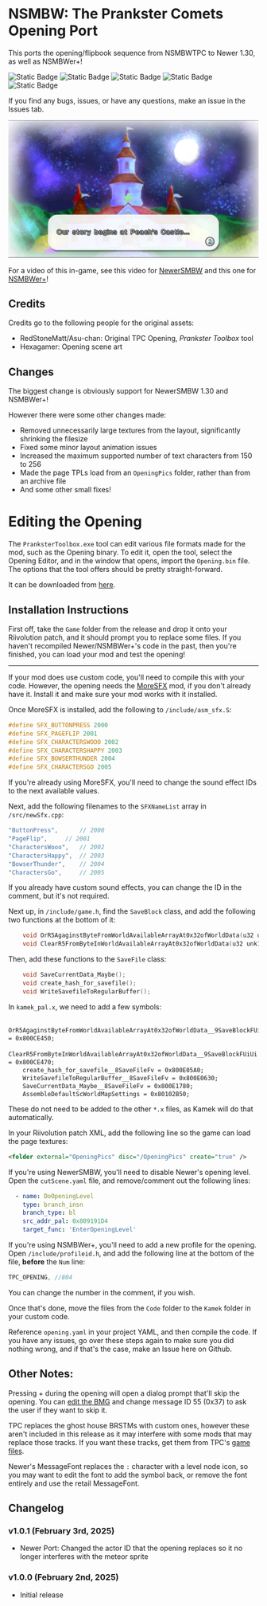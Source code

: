 # NSMBW: The Prankster Comets Opening Port
This ports the opening/flipbook sequence from NSMBWTPC to Newer 1.30, as well as NSMBWer+!

![Static Badge](https://img.shields.io/badge/Version-1.0.1-default)
![Static Badge](https://img.shields.io/badge/Supports-NewerSMBW%20(1.3.0)-maroon)
![Static Badge](https://img.shields.io/badge/Supports-NSMBWer+-DCDC73)
![Static Badge](https://img.shields.io/badge/Modifies-Cutscenes-EF6031)
![Static Badge](https://img.shields.io/badge/Ported%20Feature-AA00AA)

If you find any bugs, issues, or have any questions, make an issue in the Issues tab.

![Screenshot of the first scene of the opening, showing Peach's Castle at night.](/TPC-Opening-Port/image.png)

For a video of this in-game, see this video for [NewerSMBW](https://youtu.be/yuk37IsK4eU) and this one for [NSMBWer+](https://youtu.be/MIpEEY4dcnI)!

## Credits
Credits go to the following people for the original assets:
- RedStoneMatt/Asu-chan: Original TPC Opening, *Prankster Toolbox* tool
- Hexagamer: Opening scene art

## Changes
The biggest change is obviously support for NewerSMBW 1.30 and NSMBWer+!

However there were some other changes made:
- Removed unnecessarily large textures from the layout, significantly shrinking the filesize
- Fixed some minor layout animation issues
- Increased the maximum supported number of text characters from 150 to 256
- Made the page TPLs load from an `OpeningPics` folder, rather than from an archive file
- And some other small fixes!

# Editing the Opening
The `PranksterToolbox.exe` tool can edit various file formats made for the mod, such as the Opening binary.
To edit it, open the tool, select the Opening Editor, and in the window that opens, import the `Opening.bin` file. The options that
the tool offers should be pretty straight-forward.


It can be downloaded from [here][toolbox].

## Installation Instructions
First off, take the `Game` folder from the release and drop it onto your Riivolution patch, and it should prompt you to replace some files.
If you haven't recompiled Newer/NSMBWer+'s code in the past, then you're finished, you can load your mod and test the opening!

---
If your mod does use custom code, you'll need to compile this with your code. However, the opening needs the [MoreSFX][moresfx] mod, if you
don't already have it. Install it and make sure your mod works with it installed.

Once MoreSFX is installed, add the following to `/include/asm_sfx.S`:
```cpp
#define SFX_BUTTONPRESS 2000
#define SFX_PAGEFLIP 2001
#define SFX_CHARACTERSWOOO 2002
#define SFX_CHARACTERSHAPPY 2003
#define SFX_BOWSERTHUNDER 2004
#define SFX_CHARACTERSGO 2005
```
If you're already using MoreSFX, you'll need to change the sound effect IDs to the next available values.

Next, add the following filenames to the `SFXNameList` array in `/src/newSfx.cpp`:
```cpp
"ButtonPress",		// 2000
"PageFlip",		// 2001
"CharactersWooo",	// 2002
"CharactersHappy",	// 2003
"BowserThunder",	// 2004
"CharactersGo",		// 2005
```
If you already have custom sound effects, you can change the ID in the comment, but it's not required.

Next up, in `/include/game.h`, find the `SaveBlock` class, and add the following two functions at the bottom of it:
```cpp
    void OrR5AgaginstByteFromWorldAvailableArrayAt0x32ofWorldData(u32 unk1, u32 unk2);
    void ClearR5FromByteInWorldAvailableArrayAt0x32ofWorldData(u32 unk1, u32 unk2);
```
Then, add these functions to the `SaveFile` class:
```cpp
	void SaveCurrentData_Maybe();
	void create_hash_for_savefile();
	void WriteSavefileToRegularBuffer();
```

In `kamek_pal.x`, we need to add a few symbols:
```
    OrR5AgaginstByteFromWorldAvailableArrayAt0x32ofWorldData__9SaveBlockFUiUi = 0x800CE450;
	ClearR5FromByteInWorldAvailableArrayAt0x32ofWorldData__9SaveBlockFUiUi = 0x800CE470;
	create_hash_for_savefile__8SaveFileFv = 0x800E05A0;
	WriteSavefileToRegularBuffer__8SaveFileFv = 0x800E0630;
	SaveCurrentData_Maybe__8SaveFileFv = 0x800E1780;
	AssembleDefaultScWorldMapSettings = 0x80102B50;
```
These do not need to be added to the other `*.x` files, as Kamek will do that automatically.

In your Riivolution patch XML, add the following line so the game can load the page textures:
```xml
<folder external="OpeningPics" disc="/OpeningPics" create="true" />
```

If you're using NewerSMBW, you'll need to disable Newer's opening level. Open the `cutScene.yaml` file,
and remove/comment out the following lines:
```yaml
  - name: DoOpeningLevel
    type: branch_insn
    branch_type: bl
    src_addr_pal: 0x809191D4
    target_func: 'EnterOpeningLevel'
```

If you're using NSMBWer+, you'll need to add a new profile for the opening. Open `/include/profileid.h`, and
add the following line at the bottom of the file, **before** the `Num` line:
```cpp
TPC_OPENING, //804
```
You can change the number in the comment, if you wish.


Once that's done, move the files from the `Code` folder to the `Kamek` folder in your custom code.

Reference `opening.yaml` in your project YAML, and then compile the code. If you have any issues, go over
these steps again to make sure you did nothing wrong, and if that's the case, make an Issue here on Github.

## Other Notes:
Pressing + during the opening will open a dialog prompt that'll skip the opening. You can [edit the BMG][bmg]
and change message ID 55 (0x37) to ask the user if they want to skip it.

TPC replaces the ghost house BRSTMs with custom ones, however these aren't included in this release as it may
interfere with some mods that may replace those tracks. If you want these tracks, get them from TPC's [game files][tpc].

Newer's MessageFont replaces the `:` character with a level node icon, so you may want to edit the font to add the symbol back,
or remove the font entirely and use the retail MessageFont.

## Changelog

### v1.0.1 (February 3rd, 2025)
- Newer Port: Changed the actor ID that the opening replaces so it no longer interferes with the meteor sprite

### v1.0.0 (February 2nd, 2025)
- Initial release

[toolbox]: https://github.com/Asu-chan/NSMBWThePranksterComets/raw/refs/heads/clang-no-translations/PranksterToolbox/PranksterToolbox/bin/Release/PranksterToolbox.exe
[moresfx]: https://github.com/Developers-Collective/NSMBW-Custom-Sprites/releases/tag/MoreSFX
[bmg]: https://horizon.miraheze.org/wiki/Game_Text_Editing#BMG_Text_Editing
[tpc]: https://github.com/Asu-chan/NSMBWThePranksterComets
